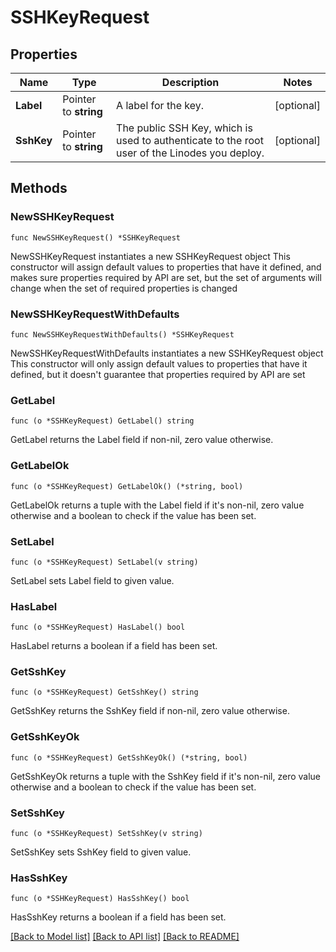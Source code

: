 # SSHKeyRequest

## Properties

Name | Type | Description | Notes
------------ | ------------- | ------------- | -------------
**Label** | Pointer to **string** | A label for the key.  | [optional] 
**SshKey** | Pointer to **string** | The public SSH Key, which is used to authenticate to the root user of the Linodes you deploy.  | [optional] 

## Methods

### NewSSHKeyRequest

`func NewSSHKeyRequest() *SSHKeyRequest`

NewSSHKeyRequest instantiates a new SSHKeyRequest object
This constructor will assign default values to properties that have it defined,
and makes sure properties required by API are set, but the set of arguments
will change when the set of required properties is changed

### NewSSHKeyRequestWithDefaults

`func NewSSHKeyRequestWithDefaults() *SSHKeyRequest`

NewSSHKeyRequestWithDefaults instantiates a new SSHKeyRequest object
This constructor will only assign default values to properties that have it defined,
but it doesn't guarantee that properties required by API are set

### GetLabel

`func (o *SSHKeyRequest) GetLabel() string`

GetLabel returns the Label field if non-nil, zero value otherwise.

### GetLabelOk

`func (o *SSHKeyRequest) GetLabelOk() (*string, bool)`

GetLabelOk returns a tuple with the Label field if it's non-nil, zero value otherwise
and a boolean to check if the value has been set.

### SetLabel

`func (o *SSHKeyRequest) SetLabel(v string)`

SetLabel sets Label field to given value.

### HasLabel

`func (o *SSHKeyRequest) HasLabel() bool`

HasLabel returns a boolean if a field has been set.

### GetSshKey

`func (o *SSHKeyRequest) GetSshKey() string`

GetSshKey returns the SshKey field if non-nil, zero value otherwise.

### GetSshKeyOk

`func (o *SSHKeyRequest) GetSshKeyOk() (*string, bool)`

GetSshKeyOk returns a tuple with the SshKey field if it's non-nil, zero value otherwise
and a boolean to check if the value has been set.

### SetSshKey

`func (o *SSHKeyRequest) SetSshKey(v string)`

SetSshKey sets SshKey field to given value.

### HasSshKey

`func (o *SSHKeyRequest) HasSshKey() bool`

HasSshKey returns a boolean if a field has been set.


[[Back to Model list]](../README.md#documentation-for-models) [[Back to API list]](../README.md#documentation-for-api-endpoints) [[Back to README]](../README.md)


